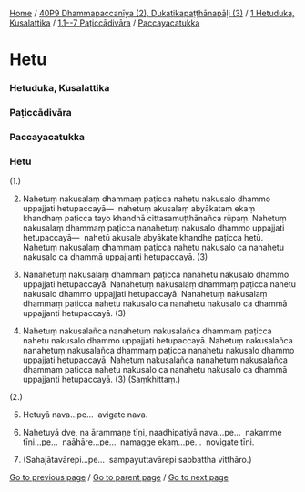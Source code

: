 
[Home](/) / [40P9 Dhammapaccanīya (2), Dukatikapaṭṭhānapāḷi (3)](/tipitaka/40P9.md) / [1 Hetuduka, Kusalattika](/tipitaka/40P9/1.md) / [1.1--7 Paṭiccādivāra](/tipitaka/40P9/1/1.1--7.md) / [Paccayacatukka](/tipitaka/40P9/1/1.1--7/Paccayacatukka.md)

# Hetu

### Hetuduka, Kusalattika

### Paṭiccādivāra

### Paccayacatukka

### Hetu

(1.)

2. Nahetuṃ nakusalaṃ dhammaṃ paṭicca nahetu nakusalo dhammo uppajjati hetupaccayā—  nahetuṃ akusalaṃ abyākataṃ ekaṃ khandhaṃ paṭicca tayo khandhā cittasamuṭṭhānañca rūpaṃ. Nahetuṃ nakusalaṃ dhammaṃ paṭicca nanahetuṃ nakusalo dhammo uppajjati hetupaccayā—  nahetū akusale abyākate khandhe paṭicca hetū. Nahetuṃ nakusalaṃ dhammaṃ paṭicca nahetu nakusalo ca nanahetu nakusalo ca dhammā uppajjanti hetupaccayā. (3)

3. Nanahetuṃ nakusalaṃ dhammaṃ paṭicca nanahetu nakusalo dhammo uppajjati hetupaccayā. Nanahetuṃ nakusalaṃ dhammaṃ paṭicca nahetu nakusalo dhammo uppajjati hetupaccayā. Nanahetuṃ nakusalaṃ dhammaṃ paṭicca nahetu nakusalo ca nanahetu nakusalo ca dhammā uppajjanti hetupaccayā. (3)

4. Nahetuṃ nakusalañca nanahetuṃ nakusalañca dhammaṃ paṭicca nahetu nakusalo dhammo uppajjati hetupaccayā. Nahetuṃ nakusalañca nanahetuṃ nakusalañca dhammaṃ paṭicca nanahetu nakusalo dhammo uppajjati hetupaccayā. Nahetuṃ nakusalañca nanahetuṃ nakusalañca dhammaṃ paṭicca nahetu nakusalo ca nanahetu nakusalo ca dhammā uppajjanti hetupaccayā. (3) (Saṃkhittaṃ.)

(2.)

5. Hetuyā nava…pe…  avigate nava.

6. Nahetuyā dve, na ārammaṇe tīṇi, naadhipatiyā nava…pe…  nakamme tīṇi…pe…  naāhāre…pe…  namagge ekaṃ…pe…  novigate tīṇi.

7. (Sahajātavārepi…pe…  sampayuttavārepi sabbattha vitthāro.)

[Go to previous page](/tipitaka/40P9/1/1.1--7/Paccayacatukka.md) / [Go to parent page](/tipitaka/40P9/1/1.1--7/Paccayacatukka.md) / [Go to next page](/tipitaka/40P9/1/1.1--7/Paccayacatukka/Hetu-arammana.md)


